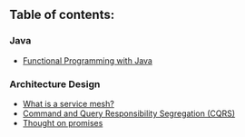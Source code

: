 ## Table of contents:

### Java
- [Functional Programming with Java](https://github.com/janvmusic/2020-learning/blob/master/articles/funtional-programming-java.md)

### Architecture Design
- [What is a service mesh?](https://github.com/janvmusic/2020-learning/blob/master/articles/service-mesh.md)
- [Command and Query Responsibility Segregation (CQRS)](https://github.com/janvmusic/2020-learning/blob/master/articles/cqrs-pattern.md)
- [Thought on promises](https://github.com/janvmusic/2020-learning/blob/master/articles/thoughts-on-promises.md)
